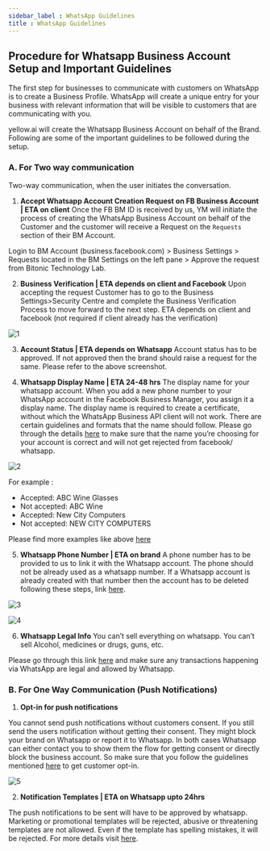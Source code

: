 ```yaml
---
sidebar_label : WhatsApp Guidelines
title : WhatsApp Guidelines
---
```


## Procedure for Whatsapp Business Account Setup and Important Guidelines

The first step for businesses to communicate with customers on WhatsApp is to create a Business Profile. WhatsApp will create a unique entry for your business with relevant information that will be visible to customers that are communicating with you.


yellow.ai will create the Whatsapp Business Account on behalf of the Brand. Following are some of the important guidelines to be followed during the setup. 


### A. For Two way communication

Two-way communication, when the user initiates the conversation. 

1. **Accept Whatsapp Account Creation Request on FB Business Account | ETA on client**
Once the FB BM ID is received by us, YM will initiate the process of creating the WhatsApp Business Account on behalf of the Customer and the customer will receive a Request on the `Requests` section of their BM Account. 

Login to BM Account (business.facebook.com) > Business Settings > Requests located in the BM Settings on the left pane > Approve the request from Bitonic Technology Lab.



2. **Business Verification | ETA depends on client and Facebook**
Upon accepting the request Customer has to go to the Business Settings>Security Centre and complete the Business Verification Process to move forward to the next step.  ETA depends on client and facebook (not required if client already has the verification)

![1](https://i.imgur.com/dAmOql9.png)


3. **Account Status | ETA depends on Whatsapp**
Account status has to be approved. If not approved then the brand should raise a request for the same. Please refer to the above screenshot.



4. **Whatsapp Display Name | ETA 24-48 hrs**
The display name for your whatsapp account. When you add a new phone number to your WhatsApp account in the Facebook Business Manager, you assign it a display name. The display name is required to create a certificate, without which the WhatsApp Business API client will not work. There are certain guidelines and formats that the name should follow. Please go through the details [here](https://developers.facebook.com/docs/whatsapp/guides/display-name) to make sure that the name you’re choosing for your account is correct and will not get rejected from facebook/ whatsapp. 


![2](https://i.imgur.com/78MQfbV.png)


For example : 

- Accepted: ABC Wine Glasses
- Not accepted: ABC Wine
- Accepted: New City Computers
- Not accepted: NEW CITY COMPUTERS


Please find more examples like above [here](https://developers.facebook.com/docs/whatsapp/guides/display-name)


5. **Whatsapp Phone Number | ETA on brand**
A phone number has to be provided to us to link it with the Whatsapp account. The phone should not be already used as a whatsapp number. If a Whatsapp account is already created with that number then the account has to be deleted following these steps, link [here](https://developers.facebook.com/docs/whatsapp/guides/phone-number). 

![3](https://i.imgur.com/BxzN2er.png)

![4](https://i.imgur.com/TFByvKO.png)


6. **Whatsapp Legal Info**
You can’t sell everything on whatsapp. You can’t sell Alcohol, medicines or drugs, guns, etc. 

Please go through this link [here](https://www.whatsapp.com/legal/commerce-policy/?fbclid=IwAR1bUhzcX7Wo76FoKH6pNgnt1J2PxCUqtjsLOZ0DeRTGJYtgPgmgzC7_bXM) and make sure any transactions happening via WhatsApp are legal and allowed by Whatsapp. 


### **B. For One Way Communication (Push Notifications)**

1. **Opt-in for push notifications**

You cannot send push notifications without customers consent. If you still send the users notification without getting their consent. They might block your brand on Whatsapp or report it to Whatsapp. In both cases Whatsapp can either contact you to show them the flow for getting consent or directly block the business account. So make sure that you follow the guidelines mentioned [here](https://developers.facebook.com/docs/whatsapp/guides/opt-in) to get customer opt-in. 

![5](https://i.imgur.com/9rJQPUM.png)

2. **Notification Templates | ETA on Whatsapp upto 24hrs**

The push notifications to be sent will have to be approved by whatsapp. Marketing or promotional templates will be rejected, abusive or threatening templates are not allowed. Even if the template has spelling mistakes, it will be rejected. For more details visit [here](https://developers.facebook.com/docs/whatsapp/message-templates/guidelines).